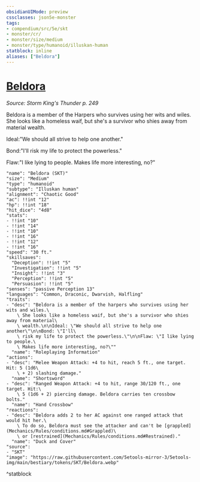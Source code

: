 ```yaml
---
obsidianUIMode: preview
cssclasses: json5e-monster
tags:
- compendium/src/5e/skt
- monster/cr/
- monster/size/medium
- monster/type/humanoid/illuskan-human
statblock: inline
aliases: ["Beldora"]
---
```

# [Beldora](Mechanics\bestiary\npc/beldora-skt.md)
*Source: Storm King's Thunder p. 249*  

Beldora is a member of the Harpers who survives using her wits and wiles. She looks like a homeless waif, but she's a survivor who shies away from material wealth.

Ideal:"We should all strive to help one another."

Bond:"I'll risk my life to protect the powerless."

Flaw:"I like lying to people. Makes life more interesting, no?"

```statblock
"name": "Beldora (SKT)"
"size": "Medium"
"type": "humanoid"
"subtype": "Illuskan human"
"alignment": "Chaotic Good"
"ac": !!int "12"
"hp": !!int "18"
"hit_dice": "4d8"
"stats":
- !!int "10"
- !!int "14"
- !!int "10"
- !!int "16"
- !!int "12"
- !!int "16"
"speed": "30 ft."
"skillsaves":
  "Deception": !!int "5"
  "Investigation": !!int "5"
  "Insight": !!int "3"
  "Perception": !!int "5"
  "Persuasion": !!int "5"
"senses": "passive Perception 13"
"languages": "Common, Draconic, Dwarvish, Halfling"
"traits":
- "desc": "Beldora is a member of the harpers who survives using her wits and wiles.\
    \ She looks like a homeless waif, but she's a survivor who shies away from material\
    \ wealth.\n\nIdeal: \"We should all strive to help one another\"\n\nBond: \"I'll\
    \ risk my life to protect the powerless.\"\n\nFlaw: \"I like lying to people.\
    \ Makes life more interesting, no?\""
  "name": "Roleplaying Information"
"actions":
- "desc": "Melee Weapon Attack: +4 to hit, reach 5 ft., one target. Hit: 5 (1d6\
    \ + 2) slashing damage."
  "name": "Shortsword"
- "desc": "Ranged Weapon Attack: +4 to hit, range 30/120 ft., one target. Hit:\
    \ 5 (1d6 + 2) piercing damage. Beldora carries ten crossbow bolts."
  "name": "Hand Crossbow"
"reactions":
- "desc": "Beldora adds 2 to her AC against one ranged attack that would hit her.\
    \ To do so, Beldora must see the attacker and can't be [grappled](Mechanics/Rules/conditions.md#Grappled)\
    \ or [restrained](Mechanics/Rules/conditions.md#Restrained)."
  "name": "Duck and Cover"
"source":
- "SKT"
"image": "https://raw.githubusercontent.com/5etools-mirror-3/5etools-img/main/bestiary/tokens/SKT/Beldora.webp"
```
^statblock